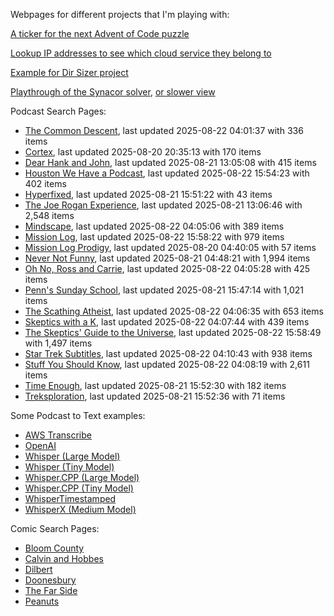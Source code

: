 Webpages for different projects that I'm playing with:

[A ticker for the next Advent of Code puzzle](https://seligman.github.io/aoc_ticker.html)

[Lookup IP addresses to see which cloud service they belong to](https://seligman.github.io/cloud-ips/index.html)

[Example for Dir Sizer project](https://seligman.github.io/dir_sizer/cost_example.html)

[Playthrough of the Synacor solver](https://seligman.github.io/synacor/run_script_speed.html), [or slower view](https://seligman.github.io/synacor/run_script.html)

Podcast Search Pages:
<!-- Podcasts Start -->
* [The Common Descent](https://seligman.github.io/podcasts/common_descent/common_descent.html), last updated 2025-08-22 04:01:37 with 336 items
* [Cortex](https://seligman.github.io/podcasts/cortex_pod/cortex_pod.html), last updated 2025-08-20 20:35:13 with 170 items
* [Dear Hank and John](https://seligman.github.io/podcasts/hank_and_john/hank_and_john.html), last updated 2025-08-21 13:05:08 with 415 items
* [Houston We Have a Podcast](https://seligman.github.io/podcasts/houston_we_have_a_podcast/houston_we_have_a_podcast.html), last updated 2025-08-22 15:54:23 with 402 items
* [Hyperfixed](https://seligman.github.io/podcasts/hyperfixed/hyperfixed.html), last updated 2025-08-21 15:51:22 with 43 items
* [The Joe Rogan Experience](https://seligman.github.io/podcasts/jre/jre.html), last updated 2025-08-21 13:06:46 with 2,548 items
* [Mindscape](https://seligman.github.io/podcasts/mindscape/mindscape.html), last updated 2025-08-22 04:05:06 with 389 items
* [Mission Log](https://seligman.github.io/podcasts/mission_log/mission_log.html), last updated 2025-08-22 15:58:22 with 979 items
* [Mission Log Prodigy](https://seligman.github.io/podcasts/ml_prodigy/ml_prodigy.html), last updated 2025-08-20 04:40:05 with 57 items
* [Never Not Funny](https://seligman.github.io/podcasts/nevernotfunny/nevernotfunny.html), last updated 2025-08-21 04:48:21 with 1,994 items
* [Oh No, Ross and Carrie](https://seligman.github.io/podcasts/oh_no/oh_no.html), last updated 2025-08-22 04:05:28 with 425 items
* [Penn's Sunday School](https://seligman.github.io/podcasts/penn_sunday_school/penn_sunday_school.html), last updated 2025-08-21 15:47:14 with 1,021 items
* [The Scathing Atheist](https://seligman.github.io/podcasts/scathing/scathing.html), last updated 2025-08-22 04:06:35 with 653 items
* [Skeptics with a K](https://seligman.github.io/podcasts/swak/swak.html), last updated 2025-08-22 04:07:44 with 439 items
* [The Skeptics' Guide to the Universe](https://seligman.github.io/podcasts/sgu/sgu.html), last updated 2025-08-22 15:58:49 with 1,497 items
* [Star Trek Subtitles](https://seligman.github.io/star_trek_subtitles/star_trek_subtitles.html), last updated 2025-08-22 04:10:43 with 938 items
* [Stuff You Should Know](https://seligman.github.io/podcasts/stuff_know/stuff_know.html), last updated 2025-08-22 04:08:19 with 2,611 items
* [Time Enough](https://seligman.github.io/podcasts/time_enough/time_enough.html), last updated 2025-08-21 15:52:30 with 182 items
* [Treksploration](https://seligman.github.io/podcasts/treksploration/treksploration.html), last updated 2025-08-21 15:52:36 with 71 items
<!-- Podcasts End -->

Some Podcast to Text examples:
* [AWS Transcribe](https://seligman.github.io/podcast_to_text/Example-Results-AWS-Transcribe.html)
* [OpenAI](https://seligman.github.io/podcast_to_text/Example-Results-OpenAI.html)
* [Whisper (Large Model)](https://seligman.github.io/podcast_to_text/Example-Results-Whisper-Large.html)
* [Whisper (Tiny Model)](https://seligman.github.io/podcast_to_text/Example-Results-Whisper-Tiny.html)
* [Whisper.CPP (Large Model)](https://seligman.github.io/podcast_to_text/Example-Results-Whisper_CPP-Large.html)
* [Whisper.CPP (Tiny Model)](https://seligman.github.io/podcast_to_text/Example-Results-Whisper_CPP-Tiny.html)
* [WhisperTimestamped](https://seligman.github.io/podcast_to_text/Example-Results-WhisperTimestamped-Medium.html)
* [WhisperX (Medium Model)](https://seligman.github.io/podcast_to_text/Example-Results-WhisperX-Medium.html)

Comic Search Pages:
* [Bloom County](https://seligman.github.io/comics/bloom_county.html)
* [Calvin and Hobbes](https://seligman.github.io/comics/calvin_and_hobbes.html)
* [Dilbert](https://seligman.github.io/comics/dilbert.html)
* [Doonesbury](https://seligman.github.io/comics/doonesbury.html)
* [The Far Side](https://seligman.github.io/comics/far_side.html)
* [Peanuts](https://seligman.github.io/comics/peanuts.html)
